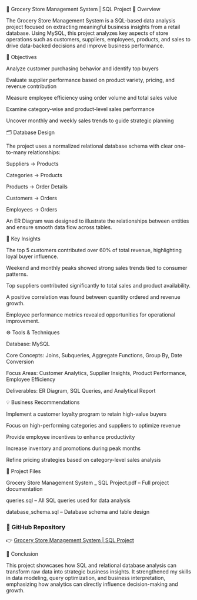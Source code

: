 🛒 Grocery Store Management System | SQL Project
📘 Overview

The Grocery Store Management System is a SQL-based data analysis project focused on extracting meaningful business insights from a retail database.
Using MySQL, this project analyzes key aspects of store operations such as customers, suppliers, employees, products, and sales to drive data-backed decisions and improve business performance.

🎯 Objectives

Analyze customer purchasing behavior and identify top buyers

Evaluate supplier performance based on product variety, pricing, and revenue contribution

Measure employee efficiency using order volume and total sales value

Examine category-wise and product-level sales performance

Uncover monthly and weekly sales trends to guide strategic planning

🗂️ Database Design

The project uses a normalized relational database schema with clear one-to-many relationships:

Suppliers → Products

Categories → Products

Products → Order Details

Customers → Orders

Employees → Orders

An ER Diagram was designed to illustrate the relationships between entities and ensure smooth data flow across tables.

🧠 Key Insights

The top 5 customers contributed over 60% of total revenue, highlighting loyal buyer influence.

Weekend and monthly peaks showed strong sales trends tied to consumer patterns.

Top suppliers contributed significantly to total sales and product availability.

A positive correlation was found between quantity ordered and revenue growth.

Employee performance metrics revealed opportunities for operational improvement.

⚙️ Tools & Techniques

Database: MySQL

Core Concepts: Joins, Subqueries, Aggregate Functions, Group By, Date Conversion

Focus Areas: Customer Analytics, Supplier Insights, Product Performance, Employee Efficiency

Deliverables: ER Diagram, SQL Queries, and Analytical Report

💡 Business Recommendations

Implement a customer loyalty program to retain high-value buyers

Focus on high-performing categories and suppliers to optimize revenue

Provide employee incentives to enhance productivity

Increase inventory and promotions during peak months

Refine pricing strategies based on category-level sales analysis

📎 Project Files

Grocery Store Management System _ SQL Project.pdf – Full project documentation

queries.sql – All SQL queries used for data analysis

database_schema.sql – Database schema and table design

### 🔗 GitHub Repository
👉 [Grocery Store Management System | SQL Project](https://github.com/AiluriAmardeepReddy/Grocery-Store-Management-SQL-Project)


🏁 Conclusion

This project showcases how SQL and relational database analysis can transform raw data into strategic business insights.
It strengthened my skills in data modeling, query optimization, and business interpretation, emphasizing how analytics can directly influence decision-making and growth.
